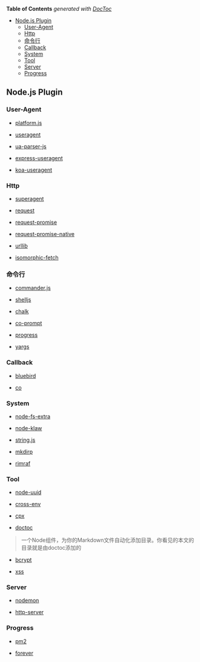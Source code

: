 <!-- START doctoc generated TOC please keep comment here to allow auto update -->
<!-- DON'T EDIT THIS SECTION, INSTEAD RE-RUN doctoc TO UPDATE -->
**Table of Contents**  *generated with [DocToc](https://github.com/thlorenz/doctoc)*

- [Node.js Plugin](#nodejs-plugin)
  - [User-Agent](#user-agent)
  - [Http](#http)
  - [命令行](#%E5%91%BD%E4%BB%A4%E8%A1%8C)
  - [Callback](#callback)
  - [System](#system)
  - [Tool](#tool)
  - [Server](#server)
  - [Progress](#progress)

<!-- END doctoc generated TOC please keep comment here to allow auto update -->

## Node.js Plugin

### User-Agent

- [platform.js](https://github.com/bestiejs/platform.js)

- [useragent](https://github.com/3rd-Eden/useragent)

- [ua-parser-js](https://github.com/faisalman/ua-parser-js)

- [express-useragent](https://github.com/biggora/express-useragent/)

- [koa-useragent](https://github.com/rvboris/koa-useragent)

### Http

- [superagent](https://github.com/visionmedia/superagent)

- [request](https://github.com/request/request)

- [request-promise](https://github.com/request/request-promise)

- [request-promise-native](https://github.com/request/request-promise-native)

- [urllib](https://github.com/node-modules/urllib)

- [isomorphic-fetch](https://github.com/matthew-andrews/isomorphic-fetch)

### 命令行

- [commander.js](https://github.com/tj/commander.js)

- [shelljs](https://github.com/shelljs/shelljs)

- [chalk](https://github.com/chalk/chalk)

- [co-prompt](https://github.com/tj/co-prompt)

- [progress](https://github.com/visionmedia/node-progress)

- [yargs](https://github.com/yargs/yargs)

### Callback

- [bluebird](https://github.com/petkaantonov/bluebird)

- [co](https://github.com/tj/co)

### System

- [node-fs-extra](https://github.com/jprichardson/node-fs-extra)

- [node-klaw](https://github.com/jprichardson/node-klaw)

- [string.js](https://github.com/jprichardson/string.js)

- [mkdirp](https://github.com/substack/node-mkdirp)

- [rimraf](https://github.com/isaacs/rimraf)

### Tool

- [node-uuid](https://github.com/kelektiv/node-uuid)

- [cross-env](https://github.com/kentcdodds/cross-env)

- [cpx](https://github.com/mysticatea/cpx)

- [doctoc](https://github.com/thlorenz/doctoc)

> 一个Node组件，为你的Markdown文件自动化添加目录。你看见的本文的目录就是由doctoc添加的

- [bcrypt](https://github.com/kelektiv/node.bcrypt.js)

- [xss](https://github.com/leizongmin/js-xss)

### Server

- [nodemon](https://github.com/remy/nodemon)

- [http-server](https://github.com/indexzero/http-server)

### Progress

- [pm2](https://github.com/Unitech/pm2)

- [forever](https://github.com/foreverjs/forever)